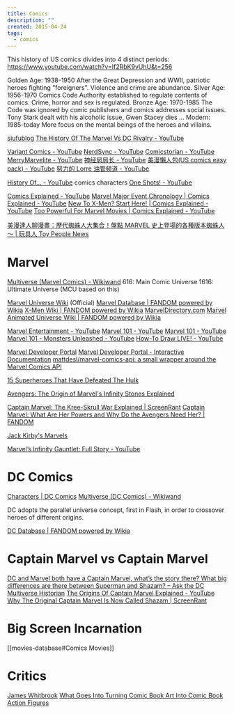```yaml
---
title: Comics
description: ""
created: 2015-04-24
tags:
  - comics
---
```


This history of US comics divides into 4 distinct periods:
<https://www.youtube.com/watch?v=If2RbK9vUhU&t=256>

Golden Age: 1938-1950
After the Great Depression and WWII, patriotic heroes fighting "foreigners". Violence and crime are abundance.
Silver Age: 1956-1970
Comics Code Authority established to regulate contents of comics. Crime, horror and sex is regulated.
Bronze Age: 1970-1985
The Code was ignored by comic publishers and comics addresses social issues. Tony Stark dealt with his alcoholic issue, Gwen Stacey dies ...
Modern: 1985-today
More focus on the mental beings of the heroes and villains.

[siufublog](https://siufublog.wordpress.com/)
[The History Of The Marvel Vs DC Rivalry - YouTube](https://www.youtube.com/watch?v=sXmyW7rCVR0)

[Variant Comics - YouTube](https://www.youtube.com/channel/UC4kjDjhexSVuC8JWk4ZanFw)
[NerdSync - YouTube](https://www.youtube.com/channel/UCURz5rKDgt7YibUSageNhEw)
[Comicstorian - YouTube](https://www.youtube.com/channel/UCmA-0j6DRVQWo4skl8Otkiw)
[MerryMarvelite - YouTube](https://www.youtube.com/c/MerryMarvelite)
[神经局局长 - YouTube](https://www.youtube.com/channel/UCliLrX-qiSo-LvpqHdjN87Q)
[美漫懶人包(US comics easy pack) - YouTube](https://www.youtube.com/playlist?list=PLSYYuRn7FAnX5FQjaTH51siG6bPP7JslH)
[努力的 Lorre 油管频道 - YouTube](https://www.youtube.com/channel/UCKMZ34aa78_8tsPpIeuIMmA)

[History Of... - YouTube](https://www.youtube.com/playlist?list=PL92anhRfLV9IlgS10t4BhlBR6e2s7ZoWL) comics characters
[One Shots! - YouTube](https://www.youtube.com/playlist?list=PL92anhRfLV9Lyqxv3wCONNfSB25D3loVN)

[Comics Explained - YouTube](https://www.youtube.com/c/comicsexplained)
[Marvel Major Event Chronology | Comics Explained - YouTube](https://www.youtube.com/playlist?list=PL9sO35KZL50yZh5dXW-7l93VZp7Ct4vYA)
[New To X-Men? Start Here! | Comics Explained - YouTube](https://www.youtube.com/playlist?list=PL9sO35KZL50y6mF4N-NCUXeAtj9P78_Cp)
[Too Powerful For Marvel Movies | Comics Explained - YouTube](https://www.youtube.com/playlist?list=PL9sO35KZL50w5_ObILpwuVvbsZCPFAIak)

[美漫達人聊漫畫：歷代蜘蛛人大集合！盤點 MARVEL 史上登場的各種版本蜘蛛人～ | 玩具人 Toy People News](https://www.toy-people.com/?p=39013)

# Marvel

[Multiverse (Marvel Comics) - Wikiwand](<https://www.wikiwand.com/en/Multiverse_(Marvel_Comics)>)
616: Main Comic Universe
1616: Ultimate Universe (MCU based on this)

[Marvel Universe Wiki](http://marvel.com/universe/Main_Page) (Official)
[Marvel Database | FANDOM powered by Wikia](https://marvel.fandom.com/wiki/Marvel_Database)
[X-Men Wiki | FANDOM powered by Wikia](https://x-men.fandom.com/wiki/X-Men_Wiki)
[MarvelDirectory.com](http://www.marveldirectory.com/index.htm)
[Marvel Animated Universe Wiki | FANDOM powered by Wikia](https://marvelanimated.fandom.com/wiki/Marvel_Animated_Universe_Wiki)

[Marvel Entertainment - YouTube](https://www.youtube.com/c/marvel)
[Marvel 101 - YouTube](https://www.youtube.com/playlist?list=PLK5HARgNfgj-PrPFWJ18sMP1ikSvKP8IW)
[Marvel 101 - YouTube](https://www.youtube.com/playlist?list=PLK5HARgNfgj9PzWN_8236ehpoGcrjdBgL)
[Marvel 101 - Monsters Unleashed - YouTube](https://www.youtube.com/playlist?list=PLK5HARgNfgj_Fj49LrFvpxPDK42UpkYhT)
[How-To Draw LIVE! - YouTube](https://www.youtube.com/playlist?list=PLK5HARgNfgj8rW0EIVOLESQRHYW0QY2j8)

[Marvel Developer Portal](http://developer.marvel.com/)
[Marvel Developer Portal - Interactive Documentation](https://developer.marvel.com/docs)
[mattdesl/marvel-comics-api: a small wrapper around the Marvel Comics API](https://github.com/mattdesl/marvel-comics-api)

[15 Superheroes That Have Defeated The Hulk](http://screenrant.com/superheroes-that-have-defeated-the-hulk/)

[Avengers: The Origin of Marvel's Infinity Stones Explained](https://screenrant.com/marvel-infinity-stones-origin-comics-explained/)

[Captain Marvel: The Kree-Skrull War Explained | ScreenRant](https://screenrant.com/captain-marvel-kree-skull-war-comics/)
[Captain Marvel: What Are Her Powers and Why Do the Avengers Need Her? | FANDOM](https://www.fandom.com/articles/captain-marvel-powers)

[Jack Kirby's Marvels](https://www.imaginaryworldspodcast.org/jack-kirby-s-marvels.html)

[Marvel’s Infinity Gauntlet: Full Story - YouTube](https://www.youtube.com/watch?v=vxw00NkUugo)

# DC Comics

[Characters | DC Comics](http://www.dccomics.com/characters)
[Multiverse (DC Comics) - Wikiwand](<https://www.wikiwand.com/en/Multiverse_(DC_Comics)>)

DC adopts the parallel universe concept, first in Flash, in order to crossover heroes of different origins.

[DC Database | FANDOM powered by Wikia](https://dc.fandom.com/wiki/DC_Comics_Database)

# Captain Marvel vs Captain Marvel

[DC and Marvel both have a Captain Marvel, what’s the story there? What big differences are there between Superman and Shazam? – Ask the DC Multiverse Historian](https://dcmultiversehistorian.wordpress.com/2014/12/03/dc-and-marvel-both-have-a-captain-marvel-whats-the-story-there-also-what-big-differences-are-there-between-superman-and-shazam/amp/)
[The Origins Of Captain Marvel Explained - YouTube](https://www.youtube.com/watch?v=SAQ8ha08oPM)
[Why The Original Captain Marvel Is Now Called Shazam | ScreenRant](https://screenrant.com/captain-marvel-original-shazam-name-explained/)

# Big Screen Incarnation

[[movies-database#Comics Movies]]

# Critics

[James Whitbrook](http://kinja.com/Ursus-Veritas)
[What Goes Into Turning Comic Book Art Into Comic Book Action Figures](http://toybox.io9.com/what-goes-into-turning-comic-book-art-into-comic-book-a-1697029147)
